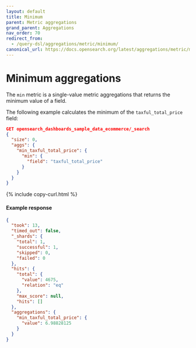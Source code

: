 ```yaml
---
layout: default
title: Minimum
parent: Metric aggregations
grand_parent: Aggregations
nav_order: 70
redirect_from:
  - /query-dsl/aggregations/metric/minimum/
canonical_url: https://docs.opensearch.org/latest/aggregations/metric/minimum/
---
```


# Minimum aggregations

The `min` metric is a single-value metric aggregations that returns the minimum value of a field.

The following example calculates the minimum of the `taxful_total_price` field:

```json
GET opensearch_dashboards_sample_data_ecommerce/_search
{
  "size": 0,
  "aggs": {
    "min_taxful_total_price": {
      "min": {
        "field": "taxful_total_price"
      }
    }
  }
}
```
{% include copy-curl.html %}

#### Example response

```json
{
  "took": 13,
  "timed_out": false,
  "_shards": {
    "total": 1,
    "successful": 1,
    "skipped": 0,
    "failed": 0
  },
  "hits": {
    "total": {
      "value": 4675,
      "relation": "eq"
    },
    "max_score": null,
    "hits": []
  },
  "aggregations": {
    "min_taxful_total_price": {
      "value": 6.98828125
    }
  }
}
```